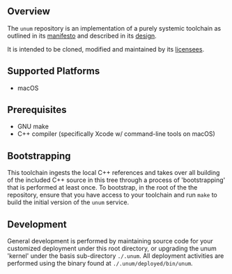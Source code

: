 ## Overview
The `unum` repository is an implementation of a purely systemic toolchain as
outlined in its [manifesto](./.unum/doc/MANIFESTO.md) and described in its [design](./.unum/doc/DESIGN.md).  

It is intended to be cloned, modified and maintained by its [licensees](./.unum/LICENSES).


## Supported Platforms

- macOS


## Prerequisites

- GNU make
- C++ compiler (specifically Xcode w/ command-line tools on macOS)


## Bootstrapping

This toolchain ingests the local C++ references and takes over all building of
the included C++ source in this tree through a process of 'bootstrapping' that
is performed at least once.  To bootstrap, in the root of the the repository,
ensure that you have access to your toolchain and run `make` to build the
initial version of the `unum` service.


## Development
General development is performed by maintaining source code for your customized
deployment under this root directory, or upgrading the unum 'kernel' under the
basis sub-directory `./.unum`.  All deployment activities are performed using 
the binary found at `./.unum/deployed/bin/unum`.
